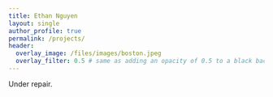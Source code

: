 ```yaml
---
title: Ethan Nguyen
layout: single
author_profile: true
permalink: /projects/
header:
  overlay_image: /files/images/boston.jpeg
  overlay_filter: 0.5 # same as adding an opacity of 0.5 to a black background
---
```


Under repair.